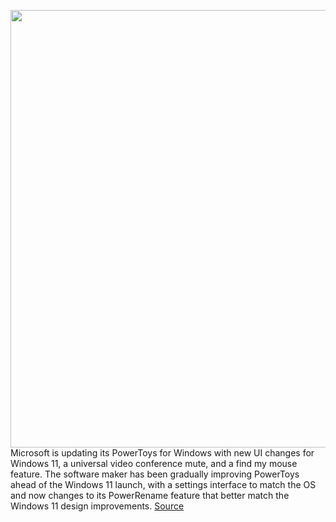 <img src='https://cdn.vox-cdn.com/thumbor/a4xMWkDzXQu5QG7bhJxgsYrJJK0=/0x0:640x427/1200x800/filters:focal(269x163:371x265)/cdn.vox-cdn.com/uploads/chorus_image/image/70061422/powertoys_2019.0.jpg' width='700px' /><br/>
Microsoft is updating its PowerToys for Windows with new UI changes for Windows 11, a universal video conference mute, and a find my mouse feature. The software maker has been gradually improving PowerToys ahead of the Windows 11 launch, with a settings interface to match the OS and now changes to its PowerRename feature that better match the Windows 11 design improvements.
<a href='https://www.theverge.com/2021/10/29/22752275/microsofts-powertoys-windows-11-ui-video-conference-mute-find-my-mouse-features'> Source <a/>